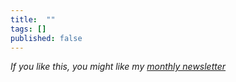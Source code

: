 ```yaml
---
title:  ""  
tags: []
published: false
---
```



*If you like this, you might like my [monthly newsletter](https://avoidboringpeople.substack.com/ "ABP")*
